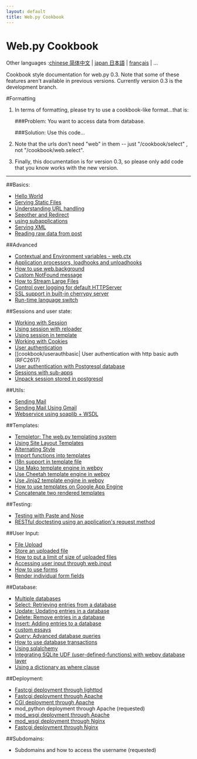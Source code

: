 ```yaml
---
layout: default
title: Web.py Cookbook
---
```


# Web.py Cookbook

Other languages :[chinese 简体中文](/cookbook/zh-cn) | [japan 日本語](/cookbook/ja) |  [français](/cookbook/fr) | ...

Cookbook style documentation for web.py 0.3. Note that some of these features aren't available in previous versions.  Currently version 0.3 is the development branch.

#Formatting

1. In terms of formatting, please try to use a cookbook-like format...that is:
    
    ###Problem: You want to access data from database.
     
    ###Solution: Use this code...

1. Note that the urls don't need "web" in them -- just "/cookbook/select" , not "/cookbook/web.select".  

1. Finally, this documentation is for version 0.3, so please only add code that you know works with the new version.

-------------------------------------------------

##Basics:
* [Hello World](/cookbook/helloworld)
* [Serving Static Files](/cookbook/staticfiles)
* [Understanding URL handling](/cookbook/url_handling)
* [Seeother and Redirect](/cookbook/redirect+seeother)
* [using subapplications](/cookbook/subapp)
* [Serving XML](/cookbook/xmlfiles)
* [Reading raw data from post](/cookbook/postbasic)


##Advanced
* [Contextual and Environment variables - web.ctx](/cookbook/ctx)
* [Application processors, loadhooks and unloadhooks](/cookbook/application_processors)
* [How to use web.background](/cookbook/background)
* [Custom NotFound message](/cookbook/custom_notfound)
* [How to Stream Large Files](/cookbook/streaming_large_files)
* [Control over logging for default HTTPServer](/cookbook/logging)
* [SSL support in built-in cherrypy server](/cookbook/ssl)
* [Run-time language switch](/cookbook/runtime-language-switch)

##Sessions and user state:
* [Working with Session](/cookbook/sessions)
* [Using session with reloader](/cookbook/session_with_reloader)
* [Using session in template](/cookbook/session_in_template)
* [Working with Cookies](/cookbook/cookies)
* [User authentication](/cookbook/userauth)
* [[cookbook/userauthbasic| User authentication with http basic auth (RFC2617)
* [User authentication with Postgresql database](/cookbook/userauthpgsql)
* [Sessions with sub-apps](/cookbook/sessions_with_subapp)
* [Unpack session stored in postgresql](/cookbook/unpack_postgres_session)

##Utils:
* [Sending Mail](/cookbook/sendmail)
* [Sending Mail Using Gmail](/cookbook/sendmail_using_gmail)
* [Webservice using soaplib + WSDL](/cookbook/webservice)

##Templates:
* [Templetor: The web.py templating system](/docs/0.3/templetor )
* [Using Site Layout Templates](/cookbook/layout_template)
* [Alternating Style](/cookbook/alternating_style)
* [Import functions into templates](/cookbook/template_import)
* [i18n support in template file](/cookbook/i18n_support_in_template_file )
* [Use Mako template engine in webpy](/cookbook/template_mako)
* [Use Cheetah template engine in webpy](/cookbook/template_cheetah)
* [Use Jinja2 template engine in webpy](/cookbook/template_jinja)
* [How to use templates on Google App Engine](/cookbook/templates_on_gae)
* [Concatenate two rendered templates](/cookbook/concatenate_two_rendered_templates)

##Testing:
* [Testing with Paste and Nose](/cookbook/testing_with_paste_and_nose)
* [RESTful doctesting using an application's request method](/cookbook/restful_doctesting_using_request)

##User Input:
* [File Upload](/cookbook/fileupload)
* [Store an uploaded file](/cookbook/storeupload)
* [How to put a limit of size of uploaded files](/cookbook/limiting_upload_size)
* [Accessing user input through web.input](/cookbook/input)
* [How to use forms](/cookbook/forms) 
* [Render individual form fields](/cookbook/form_fields)

##Database:
* [Multiple databases](/cookbook/multidbs)
* [Select: Retrieving entries from a database](/cookbook/select)
* [Update: Updating entries in a database](/cookbook/update)
* [Delete: Remove entries in a database](/cookbook/delete)
* [Insert: Adding entries to a database](/cookbook/insert) 
* [custom essays](http://customessays.ws/)
* [Query: Advanced database queries](/cookbook/query)
* [How to use database transactions](/cookbook/transactions)
* [Using sqlalchemy](/cookbook/sqlalchemy) 
* [Integrating SQLite UDF (user-defined-functions) with webpy database layer](/cookbook/sqlite-udf)
* [Using a dictionary as where clause](/cookbook/where_dict)


##Deployment:
* [Fastcgi deployment through lighttpd](/cookbook/fastcgi-lighttpd)
* [Fastcgi deployment through Apache](/cookbook/fastcgi-apache) 
* [CGI deployment through Apache](/cookbook/cgi-apache)
* mod_python deployment through Apache (requested)
* [mod_wsgi deployment through Apache](/cookbook/mod_wsgi-apache )
* [mod_wsgi deployment through Nginx](/cookbook/mod_wsgi-nginx )
* [Fastcgi deployment through Nginx](/cookbook/fastcgi-nginx)

##Subdomains:
* Subdomains and how to access the username (requested)